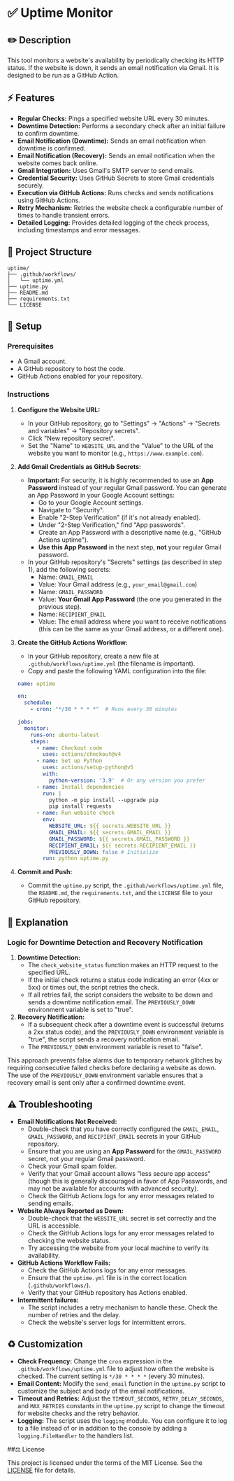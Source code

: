 # ✅ Uptime Monitor

## ✏️ Description

This tool monitors a website's availability by periodically checking its HTTP status. If the website is down, it sends an email notification via Gmail.  It is designed to be run as a GitHub Action.

## ⚡️ Features

* **Regular Checks:** Pings a specified website URL every 30 minutes.
* **Downtime Detection:** Performs a secondary check after an initial failure to confirm downtime.
* **Email Notification (Downtime):** Sends an email notification when downtime is confirmed.
* **Email Notification (Recovery):** Sends an email notification when the website comes back online.
* **Gmail Integration:** Uses Gmail's SMTP server to send emails.
* **Credential Security:** Uses GitHub Secrets to store Gmail credentials securely.
* **Execution via GitHub Actions:** Runs checks and sends notifications using GitHub Actions.
* **Retry Mechanism:** Retries the website check a configurable number of times to handle transient errors.
* **Detailed Logging:** Provides detailed logging of the check process, including timestamps and error messages.

## 🧩 Project Structure

```
uptime/
├── .github/workflows/
│   └── uptime.yml
├── uptime.py
├── README.md
├── requirements.txt
└── LICENSE
```

## 🔨 Setup

### Prerequisites

* A Gmail account.
* A GitHub repository to host the code.
* GitHub Actions enabled for your repository.

### Instructions

1.  **Configure the Website URL:**
    * In your GitHub repository, go to "Settings" -> "Actions" -> "Secrets and variables" -> "Repository secrets".
    * Click "New repository secret".
    * Set the "Name" to `WEBSITE_URL` and the "Value" to the URL of the website you want to monitor (e.g., `https://www.example.com`).

2.  **Add Gmail Credentials as GitHub Secrets:**
    * **Important:** For security, it is highly recommended to use an **App Password** instead of your regular Gmail password. You can generate an App Password in your Google Account settings:
        * Go to your Google Account settings.
        * Navigate to "Security".
        * Enable "2-Step Verification" (if it's not already enabled).
        * Under "2-Step Verification," find "App passwords".
        * Create an App Password with a descriptive name (e.g., "GitHub Actions uptime").
        * **Use this App Password** in the next step, **not** your regular Gmail password.
    * In your GitHub repository's "Secrets" settings (as described in step 1), add the following secrets:
        * Name: `GMAIL_EMAIL`
        * Value: Your Gmail address (e.g., `your_email@gmail.com`)
        * Name: `GMAIL_PASSWORD`
        * Value: **Your Gmail App Password** (the one you generated in the previous step).
        * Name: `RECIPIENT_EMAIL`
        * Value: The email address where you want to receive notifications (this can be the same as your Gmail address, or a different one).

3.  **Create the GitHub Actions Workflow:**
    * In your GitHub repository, create a new file at `.github/workflows/uptime.yml` (the filename is important).
    * Copy and paste the following YAML configuration into the file:

    ```yaml
    name: uptime

    on:
      schedule:
        - cron: "*/30 * * * *"  # Runs every 30 minutes

    jobs:
      monitor:
        runs-on: ubuntu-latest
        steps:
          - name: Checkout code
            uses: actions/checkout@v4
          - name: Set up Python
            uses: actions/setup-python@v5
            with:
              python-version: '3.9'  # Or any version you prefer
          - name: Install dependencies
            run: |
              python -m pip install --upgrade pip
              pip install requests
          - name: Run website check
            env:
              WEBSITE_URL: ${{ secrets.WEBSITE_URL }}
              GMAIL_EMAIL: ${{ secrets.GMAIL_EMAIL }}
              GMAIL_PASSWORD: ${{ secrets.GMAIL_PASSWORD }}
              RECIPIENT_EMAIL: ${{ secrets.RECIPIENT_EMAIL }}
              PREVIOUSLY_DOWN: false # Initialize
            run: python uptime.py
    ```

4.  **Commit and Push:**
    * Commit the `uptime.py` script, the `.github/workflows/uptime.yml` file, the `README.md`, the `requirements.txt`, and the `LICENSE` file to your GitHub repository.

##  📣 Explanation

###   Logic for Downtime Detection and Recovery Notification

1.  **Downtime Detection:**
    * The `check_website_status` function makes an HTTP request to the specified URL.
    * If the initial check returns a status code indicating an error (4xx or 5xx) or times out, the script retries the check.
    * If all retries fail, the script considers the website to be down and sends a downtime notification email. The `PREVIOUSLY_DOWN` environment variable is set to "true".
2.  **Recovery Notification:**
    * If a subsequent check after a downtime event is successful (returns a 2xx status code), and the `PREVIOUSLY_DOWN` environment variable is "true", the script sends a recovery notification email.
    * The `PREVIOUSLY_DOWN` environment variable is reset to "false".

This approach prevents false alarms due to temporary network glitches by requiring consecutive failed checks before declaring a website as down. The use of the `PREVIOUSLY_DOWN` environment variable ensures that a recovery email is sent only after a confirmed downtime event.

##  ⚠️ Troubleshooting

* **Email Notifications Not Received:**
    * Double-check that you have correctly configured the `GMAIL_EMAIL`, `GMAIL_PASSWORD`, and `RECIPIENT_EMAIL` secrets in your GitHub repository.
    * Ensure that you are using an **App Password** for the `GMAIL_PASSWORD` secret, not your regular Gmail password.
    * Check your Gmail spam folder.
    * Verify that your Gmail account allows "less secure app access" (though this is generally discouraged in favor of App Passwords, and may not be available for accounts with advanced security).
    * Check the GitHub Actions logs for any error messages related to sending emails.
* **Website Always Reported as Down:**
    * Double-check that the `WEBSITE_URL` secret is set correctly and the URL is accessible.
    * Check the GitHub Actions logs for any error messages related to checking the website status.
    * Try accessing the website from your local machine to verify its availability.
* **GitHub Actions Workflow Fails:**
    * Check the GitHub Actions logs for any error messages.
    * Ensure that the `uptime.yml` file is in the correct location (`.github/workflows/`).
    * Verify that your GitHub repository has Actions enabled.
* **Intermittent failures:**
    * The script includes a retry mechanism to handle these. Check the number of retries and the delay.
    * Check the website's server logs for intermittent errors.

##  ♻️ Customization

* **Check Frequency:** Change the `cron` expression in the `.github/workflows/uptime.yml` file to adjust how often the website is checked. The current setting is `*/30 * * * *` (every 30 minutes).
* **Email Content:** Modify the `send_email` function in the `uptime.py` script to customize the subject and body of the email notifications.
* **Timeout and Retries:** Adjust the `TIMEOUT_SECONDS`, `RETRY_DELAY_SECONDS`, and `MAX_RETRIES` constants in the `uptime.py` script to change the timeout for website checks and the retry behavior.
* **Logging:** The script uses the `logging` module. You can configure it to log to a file instead of or in addition to the console by adding a `logging.FileHandler` to the handlers list.

##⚖️ License

This project is licensed under the terms of the MIT License. See the [LICENSE](LICENSE) file for details.